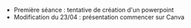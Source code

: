 - Première séance  : tentative de création d'un powerpoint 
- Modification du 23/04 : présentation commencer sur Canva
